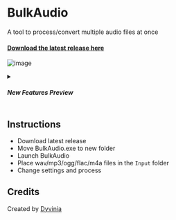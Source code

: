 # BulkAudio
A tool to process/convert multiple audio files at once

#### [Download the latest release here](https://github.com/Dyvinia/BulkAudio/releases)
![image](https://i.imgur.com/O4vtWCV.png)
<details>
  <summary>
    <h5>New Features Preview</h5>
  </summary>
  <img src="https://i.imgur.com/lcKkBzL.gif" />
</details>

## Instructions
- Download latest release
- Move BulkAudio.exe to new folder
- Launch BulkAudio
- Place wav/mp3/ogg/flac/m4a files in the `Input` folder
- Change settings and process

## Credits
Created by [Dyvinia](https://twitter.com/Dyvinia)
